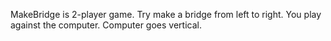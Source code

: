 MakeBridge is 2-player game. Try make a bridge from left to right. You play
against the computer. Computer goes vertical.